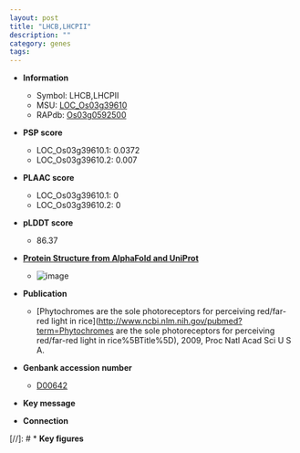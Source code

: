 ```yaml
---
layout: post
title: "LHCB,LHCPII"
description: ""
category: genes
tags: 
---
```


* **Information**  
    + Symbol: LHCB,LHCPII  
    + MSU: [LOC_Os03g39610](http://rice.plantbiology.msu.edu/cgi-bin/ORF_infopage.cgi?orf=LOC_Os03g39610)  
    + RAPdb: [Os03g0592500](http://rapdb.dna.affrc.go.jp/viewer/gbrowse_details/irgsp1?name=Os03g0592500)  

* **PSP score**  
    + LOC_Os03g39610.1: 0.0372 
    + LOC_Os03g39610.2: 0.007 

* **PLAAC score**  
    + LOC_Os03g39610.1: 0 
    + LOC_Os03g39610.2: 0 

* **pLDDT score**
    + 86.37

* **[Protein Structure from AlphaFold and UniProt](https://www.uniprot.org/uniprotkb/Q10HD0/entry#structure)**
    + ![image](https://ricepsp.github.io/images/Q1/AF-Q10HD0-F1.png)

* **Publication**  
    + [Phytochromes are the sole photoreceptors for perceiving red/far-red light in rice](http://www.ncbi.nlm.nih.gov/pubmed?term=Phytochromes are the sole photoreceptors for perceiving red/far-red light in rice%5BTitle%5D), 2009, Proc Natl Acad Sci U S A.

* **Genbank accession number**  
    + [D00642](http://www.ncbi.nlm.nih.gov/nuccore/D00642)

* **Key message**  

* **Connection**  

[//]: # * **Key figures**  


